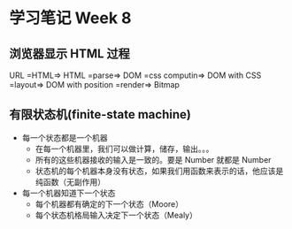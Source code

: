 # 学习笔记 Week 8

## 浏览器显示 HTML 过程

URL =HTML=> HTML =parse=> DOM =css computin=> DOM with CSS =layout=> DOM with position =render=> Bitmap

## 有限状态机(finite-state machine)

* 每一个状态都是一个机器
  * 在每一个机器里，我们可以做计算，储存，输出。。。
  * 所有的这些机器接收的输入是一致的。要是 Number 就都是 Number
  * 状态机的每个机器本身没有状态，如果我们用函数来表示的话，他应该是纯函数（无副作用）
* 每一个机器知道下一个状态
  * 每个机器都有确定的下一个状态（Moore）
  * 每个状态机格局输入决定下一个状态（Mealy）
